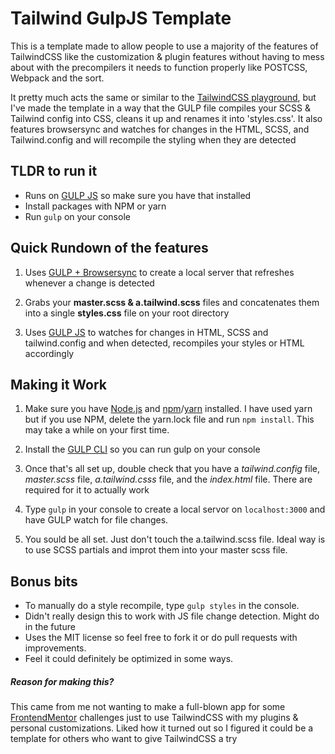 

# Tailwind GulpJS Template

  This is a template made to allow people to use a majority of the features of TailwindCSS like the customization & plugin features without having to mess about with the precompilers it needs to function properly like POSTCSS, Webpack and the sort.

  It pretty much acts the same or similar to the [TailwindCSS playground](https://play.tailwindcss.com/), but I've made the template in a way that the GULP file compiles your SCSS & Tailwind config into CSS, cleans it up and renames it into 'styles.css'. It also features browsersync and watches for changes in the HTML, SCSS, and Tailwind.config and will recompile the styling when they are detected

  ## TLDR to run it
  -  Runs on [GULP JS](https://gulpjs.com/) so make sure you have that installed
  -  Install packages with NPM or yarn
  -  Run `gulp` on your console


  ##  Quick Rundown of the features
  1. Uses [GULP + Browsersync](https://browsersync.io/docs/gulp) to create a local server that refreshes whenever a change is detected

  2. Grabs your **master.scss & a.tailwind.scss** files and concatenates them into a single **styles.css** file on your root directory

  3. Uses [GULP JS](https://gulpjs.com/) to watches for changes in HTML, SCSS and tailwind.config and when detected, recompiles your styles or HTML accordingly

  ## Making it Work
  1. Make sure you have [Node.js](https://nodejs.org/en/) and [npm](https://www.npmjs.com/get-npm)/[yarn](https://yarnpkg.com/getting-started/install) installed. I have used yarn but if you use NPM, delete the yarn.lock file and run `npm install`. This may take a while on your first time.

  2. Install the [GULP CLI](https://gulpjs.com/docs/en/getting-started/quick-start) so you can run gulp on your console

  3. Once that's all set up, double check that you have a *tailwind.config* file, *master.scss* file, *a.tailwind.csss* file, and the *index.html* file. There are required for it to actually work

  4. Type `gulp` in your console to create a local servor on `localhost:3000` and have GULP watch for file changes.

  5. You sould be all set. Just don't touch the a.tailwind.scss file. Ideal way is to use SCSS partials and improt them into your master scss file.

  ## Bonus bits
  - To manually do a style recompile, type `gulp styles` in the console.
  - Didn't really design this to work with JS file change detection. Might do in the future
  - Uses the MIT license so feel free to fork it or do pull requests with improvements.
  - Feel it could definitely be optimized in some ways.

  ##### Reason for making this?
  This came from me not wanting to make a full-blown app for some [FrontendMentor](https://www.frontendmentor.io/solutions) challenges just to use TailwindCSS with my plugins & personal customizations. Liked how it turned out so I figured it could be a template for others who want to give TailwindCSS a try